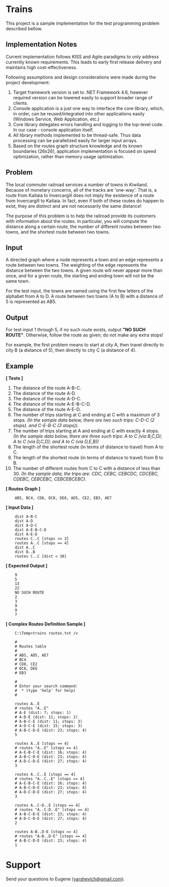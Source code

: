 # Trains #

This project is a sample implementation for the test programming problem described bellow.

## Implementation Notes ##

Current implementation follows KISS and Agile paradigms to only address currently known requirements.
This leads to early first release delivery and maintains high cost-effectiveness.

Following assumptions and design considerations were made during the project development:

1. Target framework version is set to .NET Framework 4.6, however required version can be lowered easily to support broader range of clients.
2. Console application is a just one way to interface the core library, which, in order, can be reused/integrated into other applications easily (Windows Service, Web Application, etc.)
3. Core library delegates errors handling and logging to the top-level code. In our case - console application itself.
4. All library methods implemented to be thread-safe. Thus data processing can be parallelized easily for larger input arrays.
5. Based on the routes graph structure knowledge and its known boundaries (26x26), application implementation is focused on speed optimization, rather than memory usage optimization.

## Problem ##

The local commuter railroad services a number of towns in Kiwiland. Because of monetary concerns, all of the tracks are 'one-way'. That is, a route from Kaitaia to Invercargill does not imply the existence of a route from Invercargill to Kaitaia. In fact, even if both of these routes do happen to exist, they are distinct and are not necessarily the same distance!

The purpose of this problem is to help the railroad provide its customers with information about the routes. In particular, you will compute the distance along a certain route, the number of different routes between two towns, and the shortest route between two towns.

## Input ##

A directed graph where a node represents a town and an edge represents a route between two towns. The weighting of the edge represents the distance between the two towns. A given route will never appear more than once, and for a given route, the starting and ending town will not be the same town.

For the test input, the towns are named using the first few letters of the alphabet from A to D. A route between two towns (A to B) with a distance of 5 is represented as AB5.

## Output ##

For test input 1 through 5, if no such route exists, output **"NO SUCH ROUTE"**. Otherwise, follow the route as given; do not make any extra stops!

For example, the first problem means to start at city A, then travel directly to city B (a distance of 5), then directly to city C (a distance of 4).

## Example ##

**[ Tests ]**

1. The distance of the route A-B-C.
2. The distance of the route A-D.
3. The distance of the route A-D-C.
4. The distance of the route A-E-B-C-D.
5. The distance of the route A-E-D.
6. The number of trips starting at C and ending at C with a maximum of 3 stops.
    *(In the sample data below, there are two such trips: C-D-C (2 stops). and C-E-B-C (3 stops)).*
7. The number of trips starting at A and ending at C with exactly 4 stops.
    *(In the sample data below, there are three such trips: A to C (via B,C,D); A to C (via D,C,D); and A to C (via D,E,B))*
8. The length of the shortest route (in terms of distance to travel) from A to C.
9. The length of the shortest route (in terms of distance to travel) from B to B.
10. The number of different routes from C to C with a distance of less than 30.
    *(In the sample data, the trips are: CDC, CEBC, CEBCDC, CDCEBC, CDEBC, CEBCEBC, CEBCEBCEBC).*

**[ Routes Graph ]**

```
    AB5, BC4, CD8, DC8, DE6, AD5, CE2, EB3, AE7
```

**[ Input Data ]**

```
    dist A-B-C
    dist A-D
    dist A-D-C
    dist A-E-B-C-D
    dist A-E-D
    routes C..C [stops <= 3]
    routes A..C [stops == 4]
    dist A..C
    dist B..B
    routes C..C [dist < 30] 
```

**[ Expected Output ]**

```
    9
    5
    13
    22
    NO SUCH ROUTE
    2
    3
    9
    9
    7
```

**[ Complex Routes Definition Sample ]**

```
    C:\Temp>trains routes.txt /v

    #
    # Routes table
    #
    # AB5, AD5, AE7
    # BC4
    # CD8, CE2
    # DC8, DE6
    # EB3

    #
    # Enter your search command:
    #  * (type 'help' for help)
    #

    routes A..E
    # routes "A..E"
    # A-E (dist: 7; stops: 1)
    # A-D-E (dist: 11; stops: 2)
    # A-B-C-E (dist: 11; stops: 3)
    # A-D-C-E (dist: 15; stops: 3)
    # A-B-C-D-E (dist: 23; stops: 4)
    5

    routes A..E [stops == 4]
    # routes "A..E" [stops == 4]
    # A-E-B-C-E (dist: 16; stops: 4)
    # A-B-C-D-E (dist: 23; stops: 4)
    # A-D-C-D-E (dist: 27; stops: 4)
    3

    routes A..C..E [stops == 4]
    # routes "A..C..E" [stops == 4]
    # A-E-B-C-E (dist: 16; stops: 4)
    # A-B-C-D-E (dist: 23; stops: 4)
    # A-D-C-D-E (dist: 27; stops: 4)
    3

    routes A..C-D..E [stops == 4]
    # routes "A..C-D..E" [stops == 4]
    # A-B-C-D-E (dist: 23; stops: 4)
    # A-D-C-D-E (dist: 27; stops: 4)
    2

    routes A-B..D-E [stops == 4]
    # routes "A-B..D-E" [stops == 4]
    # A-B-C-D-E (dist: 23; stops: 4)
    1

```

# Support #

Send your questions to Eugene (<yarshevich@gmail.com>).